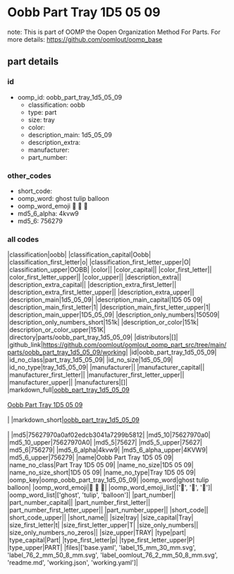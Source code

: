 # Oobb Part Tray 1D5 05 09  

note: This is part of OOMP the Oopen Organization Method For Parts. For more details: https://github.com/oomlout/oomp_base

##  part details





### id
* oomp_id: oobb_part_tray_1d5_05_09
  * classification: oobb
  * type: part
  * size: tray
  * color: 
  * description_main: 1d5_05_09
  * description_extra: 
  * manufacturer: 
  * part_number: 

### other_codes
* short_code: 
* oomp_word: ghost tulip balloon
* oomp_word_emoji :ghost: :tulip: :balloon:
* md5_6_alpha: 4kvw9
* md5_6: 756279

### all codes 
|classification|oobb|
|classification_capital|Oobb|
|classification_first_letter|o|
|classification_first_letter_upper|O|
|classification_upper|OOBB|
|color||
|color_capital||
|color_first_letter||
|color_first_letter_upper||
|color_upper||
|description_extra||
|description_extra_capital||
|description_extra_first_letter||
|description_extra_first_letter_upper||
|description_extra_upper||
|description_main|1d5_05_09|
|description_main_capital|1D5 05 09|
|description_main_first_letter|1|
|description_main_first_letter_upper|1|
|description_main_upper|1D5_05_09|
|description_only_numbers|150509|
|description_only_numbers_short|151k|
|description_or_color|151k|
|description_or_color_upper|151K|
|directory|parts/oobb_part_tray_1d5_05_09|
|distributors|[]|
|github_link|https://github.com/oomlout/oomlout_oomp_part_src/tree/main/parts/oobb_part_tray_1d5_05_09/working|
|id|oobb_part_tray_1d5_05_09|
|id_no_class|part_tray_1d5_05_09|
|id_no_size|1d5_05_09|
|id_no_type|tray_1d5_05_09|
|manufacturer||
|manufacturer_capital||
|manufacturer_first_letter||
|manufacturer_first_letter_upper||
|manufacturer_upper||
|manufacturers|[]|
|markdown_full|[oobb_part_tray_1d5_05_09](https://github.com/oomlout/oomlout_oomp_part_src/tree/main/parts/oobb_part_tray_1d5_05_09/working)<br>[](https://github.com/oomlout/oomlout_oomp_part_src/tree/main/parts/oobb_part_tray_1d5_05_09/working)<br>[Oobb Part Tray 1D5 05 09](https://github.com/oomlout/oomlout_oomp_part_src/tree/main/parts/oobb_part_tray_1d5_05_09/working)<br><br>|
|markdown_short|[oobb_part_tray_1d5_05_09](https://github.com/oomlout/oomlout_oomp_part_src/tree/main/parts/oobb_part_tray_1d5_05_09/working)<br><br>|
|md5|75627970a0af02edcb3041a7299b5812|
|md5_10|75627970a0|
|md5_10_upper|75627970A0|
|md5_5|75627|
|md5_5_upper|75627|
|md5_6|756279|
|md5_6_alpha|4kvw9|
|md5_6_alpha_upper|4KVW9|
|md5_6_upper|756279|
|name|Oobb Part Tray 1D5 05 09|
|name_no_class|Part Tray 1D5 05 09|
|name_no_size|1D5 05 09|
|name_no_size_short|1D5 05 09|
|name_no_type|Tray 1D5 05 09|
|oomp_key|oomp_oobb_part_tray_1d5_05_09|
|oomp_word|ghost tulip balloon|
|oomp_word_emoji|:ghost: :tulip: :balloon:|
|oomp_word_emoji_list|[':ghost:', ':tulip:', ':balloon:']|
|oomp_word_list|['ghost', 'tulip', 'balloon']|
|part_number||
|part_number_capital||
|part_number_first_letter||
|part_number_first_letter_upper||
|part_number_upper||
|short_code||
|short_code_upper||
|short_name||
|size|tray|
|size_capital|Tray|
|size_first_letter|t|
|size_first_letter_upper|T|
|size_only_numbers||
|size_only_numbers_no_zeros||
|size_upper|TRAY|
|type|part|
|type_capital|Part|
|type_first_letter|p|
|type_first_letter_upper|P|
|type_upper|PART|
|files|['base.yaml', 'label_15_mm_30_mm.svg', 'label_76_2_mm_50_8_mm.svg', 'label_oomlout_76_2_mm_50_8_mm.svg', 'readme.md', 'working.json', 'working.yaml']|

